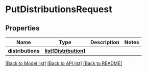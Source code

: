 # PutDistributionsRequest

## Properties
Name | Type | Description | Notes
------------ | ------------- | ------------- | -------------
**distributions** | [**list[Distribution]**](Distribution.md) |  | 

[[Back to Model list]](../README.md#documentation-for-models) [[Back to API list]](../README.md#documentation-for-api-endpoints) [[Back to README]](../README.md)


